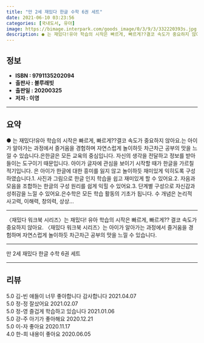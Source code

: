 ```yaml
---
title: "만 2세 재밌다 한글 수학 6권 세트"
date: 2021-06-10 03:23:56
categories: [국내도서, 유아]
image: https://bimage.interpark.com/goods_image/0/3/9/3/332220393s.jpg
description: ● 는 재밌다!유아 학습의 시작은 빠르게, 빠르게??결코 속도가 중요하지 않아요.는 아이가 알아가는 과정에서 즐거움을 경험하며 자연스럽게 놀이하듯 차근차근 공부의 맛을 느낄 수 있습니다.은한글은 모든 교육의 중심입니다. 자신의 생각을 전달하고 정보를 받아들이는 도구이기 때문입니다. 아
---
```


## **정보**

- **ISBN : 9791135202094**
- **출판사 : 블루래빗**
- **출판일 : 20200325**
- **저자 : 이영**

------



## **요약**

●  는 재밌다!유아 학습의 시작은 빠르게, 빠르게??결코 속도가 중요하지 않아요.는 아이가 알아가는 과정에서 즐거움을 경험하며 자연스럽게 놀이하듯 차근차근 공부의 맛을 느낄 수 있습니다.은한글은 모든 교육의 중심입니다. 자신의 생각을 전달하고 정보를 받아들이는 도구이기 때문입니다. 아이가 글자에 관심을 보이기 시작할 때가 한글을 가르칠 적기입니다. 은 아이가 한글에 대한 흥미를 잃지 않고 놀이하듯 재미있게 익히도록 구성하였습니다.1. 사진과 그림으로 한글 인지 학습을 쉽고 재미있게 할 수 있어요.2. 자음과 모음을 조합하는 한글의 구성 원리를 쉽게 익힐 수 있어요.3. 단계별 구성으로 자신감과 성취감을 느낄 수 있어요.은수학은 모든 학습 활동의 기초가 됩니다. 수 개념은 논리적 사고력, 이해력, 창의력, 상상...

------

〈재밌다 워크북 시리즈〉는 재밌다! 유아 학습의 시작은 빠르게, 빠르게?? 결코 속도가 중요하지 않아요. 〈재밌다 워크북 시리즈〉는 아이가 알아가는 과정에서 즐거움을 경험하며 자연스럽게 놀이하듯 차근차근 공부의 맛을 느낄 수 있습니다.

------


만 2세 재밌다 한글 수학 6권 세트 

------


## **리뷰** 

5.0 김-빈 애들이 너무 좋아합니다 감사합니다 2021.04.07 <br/>5.0 정-정 잘샀어요 2021.02.07 <br/>5.0 정-영 즐겁게 학습하고 있습니다  2021.01.06 <br/>5.0 강-주 아기가 좋아해요 2020.12.21 <br/>5.0 이-자 좋아요 2020.11.17 <br/>4.0 한-희 내용이 좋아요 2020.06.05 <br/>